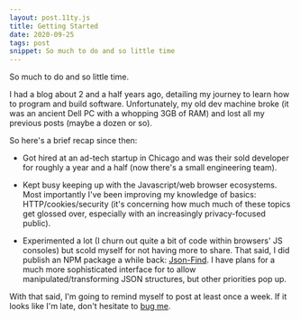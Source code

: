 ```yaml
---
layout: post.11ty.js
title: Getting Started
date: 2020-09-25
tags: post
snippet: So much to do and so little time
---
```


<div class="post-body">
So much to do and so little time.

I had a blog about 2 and a half years ago, detailing my journey to learn how to program and build software. Unfortunately, my old dev machine broke (it was an ancient Dell PC with a whopping 3GB of RAM) and lost all my previous posts (maybe a dozen or so).

So here's a brief recap since then:

- Got hired at an ad-tech startup in Chicago and was their sold developer for roughly a year and a half (now there's a small engineering team).

- Kept busy keeping up with the Javascript/web browser ecosystems. Most importantly I've been improving my knowledge of basics: HTTP/cookies/security (it's concerning how much much of these topics get glossed over, especially with an increasingly privacy-focused public).

- Experimented a lot (I churn out quite a bit of code within browsers' JS consoles) but scold myself for not having more to share. That said, I did publish an NPM package a while back: <a href="https://github.com/BeAnMo/json-find" target="_blank" rel="noopener">Json-Find</a>. I have plans for a much more sophisticated interface for to allow manipulated/transforming JSON structures, but other priorities pop up.

With that said, I'm going to remind myself to post at least once a week. If it looks like I'm late, don't hesitate to <a href="mailto:bamorin00@gmail.com" target="_blank" rel="noopener">bug me</a>.

</div>
